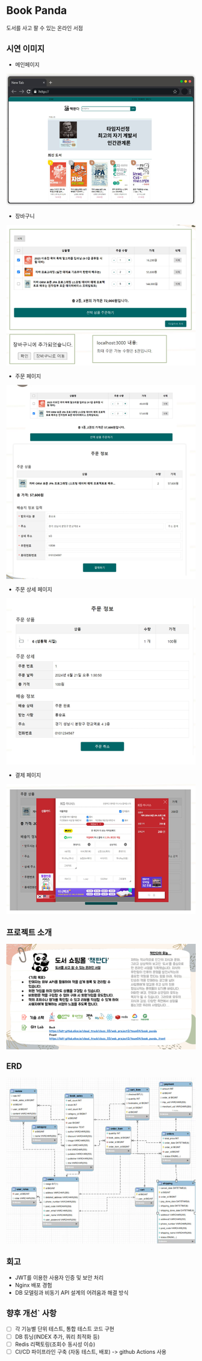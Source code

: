# Book Panda
도서를 사고 팔 수 있는 온라인 서점

## 시연 이미지
- 메인페이지
  
![img.png](assets/img.png)

- 장바구니
  
![img_1.png](assets/img_1.png)

- 주문 페이지
  
![img_3.png](assets/img_3.png)

- 주문 상세 페이지
  
![img_4.png](assets/img_4.png)

- 결제 페이지
  
![img_2.png](assets/img_2.png)

## 프로젝트 소개
![img_5.png](assets/img_5.png)

## ERD
![img_6.png](assets/img_6.png)

## 회고
- JWT를 이용한 사용자 인증 및 보안 처리
- Nginx 배포 경험
- DB 모델링과 비동기 API 설계의 어려움과 해결 방식

## 향후 개선` 사항
- [ ] 각 기능별 단위 테스트, 통합 테스트 코드 구현
- [ ] DB 튜닝(INDEX 추가, 쿼리 최적화 등)
- [ ] Redis 리팩토링(조회수 동시성 이슈)
- [ ] CI/CD 파이프라인 구축 (자동 테스트, 배포) -> github Actions 사용
